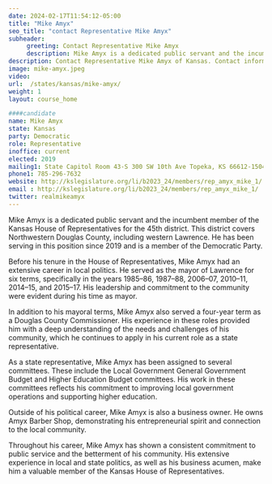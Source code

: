 ```yaml
---
date: 2024-02-17T11:54:12-05:00
title: "Mike Amyx"
seo_title: "contact Representative Mike Amyx"
subheader:
     greeting: Contact Representative Mike Amyx
     description: Mike Amyx is a dedicated public servant and the incumbent member of the Kansas House of Representatives for the 45th district. This district covers Northwestern Douglas County, including western Lawrence. He has been serving in this position since 2019 and is a member of the Democratic Party.
description: Contact Representative Mike Amyx of Kansas. Contact information for Mike Amyx includes email address, phone number, and mailing address.
image: mike-amyx.jpeg
video:
url:  /states/kansas/mike-amyx/
weight: 1
layout: course_home

####candidate
name: Mike Amyx
state: Kansas
party: Democratic
role: Representative
inoffice: current
elected: 2019
mailing1: State Capitol Room 43-S 300 SW 10th Ave Topeka, KS 66612-1504
phone1: 785-296-7632
website: http://kslegislature.org/li/b2023_24/members/rep_amyx_mike_1/
email : http://kslegislature.org/li/b2023_24/members/rep_amyx_mike_1/
twitter: realmikeamyx
---
```


Mike Amyx is a dedicated public servant and the incumbent member of the Kansas House of Representatives for the 45th district. This district covers Northwestern Douglas County, including western Lawrence. He has been serving in this position since 2019 and is a member of the Democratic Party.

Before his tenure in the House of Representatives, Mike Amyx had an extensive career in local politics. He served as the mayor of Lawrence for six terms, specifically in the years 1985–86, 1987–88, 2006–07, 2010–11, 2014–15, and 2015–17. His leadership and commitment to the community were evident during his time as mayor.

In addition to his mayoral terms, Mike Amyx also served a four-year term as a Douglas County Commissioner. His experience in these roles provided him with a deep understanding of the needs and challenges of his community, which he continues to apply in his current role as a state representative.

As a state representative, Mike Amyx has been assigned to several committees. These include the Local Government General Government Budget and Higher Education Budget committees. His work in these committees reflects his commitment to improving local government operations and supporting higher education.

Outside of his political career, Mike Amyx is also a business owner. He owns Amyx Barber Shop, demonstrating his entrepreneurial spirit and connection to the local community.

Throughout his career, Mike Amyx has shown a consistent commitment to public service and the betterment of his community. His extensive experience in local and state politics, as well as his business acumen, make him a valuable member of the Kansas House of Representatives.
